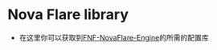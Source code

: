 # Nova Flare library
* 在这里你可以获取到[FNF-NovaFlare-Engine](https://github.com/NovaFlare-Engine-Concentration/FNF-NovaFlare-Engine)的所需的配置库